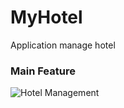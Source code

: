 # MyHotel
Application manage hotel
### Main Feature
![Hotel Management](https://github.com/user-attachments/assets/97b7a3a8-409f-45e4-b884-9f4cc0d928b5)
